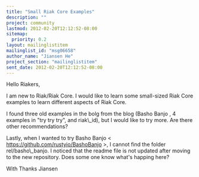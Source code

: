 ```yaml
---
title: "Small Riak Core Examples"
description: ""
project: community
lastmod: 2012-02-20T12:12:52-08:00
sitemap:
  priority: 0.2
layout: mailinglistitem
mailinglist_id: "msg06658"
author_name: "Jiansen He"
project_section: "mailinglistitem"
sent_date: 2012-02-20T12:12:52-08:00
---
```



Hello Riakers,

I am new to Riak/Riak Core. I would like to learn some small-sized
Riak Core examples to learn different aspects of Riak Core.

I found three old examples in the bolg from the blog (Basho Banjo , 4
examples in "try try try", and riak\\_id), but I would like to try more.
 Are there other recommendations?

Lastly, when I wanted to try Basho Banjo &lt;
https://github.com/rustyio/BashoBanjo &gt;, I cannot find the folder
rel/basho\\_banjo. I noticed that the readme file is not updated after
moving to the new repository. Does some one know what's happing here?

With Thanks
Jiansen

